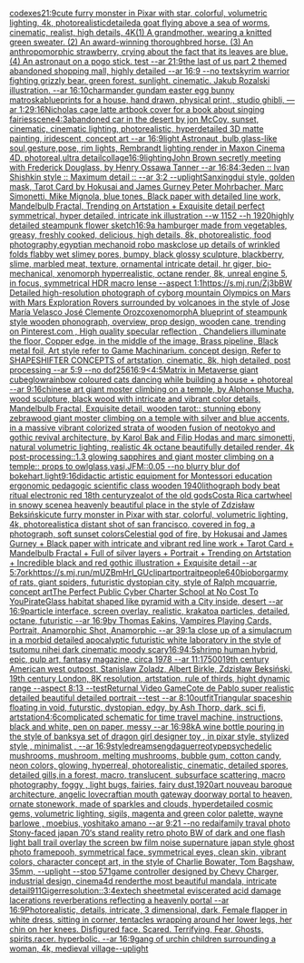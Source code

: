 [codexes](https://www.ebank.nz/aiartgenerator?category=codexes)[21:9](https://www.ebank.nz/aiartgenerator?category=21%3A9)[cute furry monster in Pixar with star, colorful, volumetric lighting, 4k, photorealistic](https://www.ebank.nz/aiartgenerator?category=cute%20furry%20monster%20in%20Pixar%20with%20star%2C%20colorful%2C%20volumetric%20lighting%2C%204k%2C%20photorealistic)[detailed](https://www.ebank.nz/aiartgenerator?category=detailed)[a goat flying above a sea of worms, cinematic, realist, high details, 4K](https://www.ebank.nz/aiartgenerator?category=a%20goat%20flying%20above%20a%20sea%20of%20worms%2C%20cinematic%2C%20realist%2C%20high%20details%2C%204K)[(1) A grandmother, wearing a knitted green sweater.   (2) An award-winning thoroughbred horse.   (3) An anthropomorphic strawberry, crying about the fact that its leaves are blue.   (4) An astronaut on a pogo stick.           test --ar 21:9](https://www.ebank.nz/aiartgenerator?category=%281%29%20A%20grandmother%2C%20wearing%20a%20knitted%20green%20sweater.%20%20%20%282%29%20An%20award-winning%20thoroughbred%20horse.%20%20%20%283%29%20An%20anthropomorphic%20strawberry%2C%20crying%20about%20the%20fact%20that%20its%20leaves%20are%20blue.%20%20%20%284%29%20An%20astronaut%20on%20a%20pogo%20stick.%20%20%20%20%20%20%20%20%20%20%20test%20--ar%2021%3A9)[the last of us part 2 themed abandoned shopping mall, highly detailed --ar 16:9 --no text](https://www.ebank.nz/aiartgenerator?category=the%20last%20of%20us%20part%202%20themed%20abandoned%20shopping%20mall%2C%20highly%20detailed%20--ar%2016%3A9%20--no%20text)[skyrim warrior fighting grizzly bear. green forest. sunlight. cinematic. Jakub Rozalski illustration. --ar 16:10](https://www.ebank.nz/aiartgenerator?category=skyrim%20warrior%20fighting%20grizzly%20bear.%20green%20forest.%20sunlight.%20cinematic.%20Jakub%20Rozalski%20illustration.%20--ar%2016%3A10)[charmander gundam easter egg bunny matroska](https://www.ebank.nz/aiartgenerator?category=charmander%20gundam%20easter%20egg%20bunny%20matroska)[blueprints for a house, hand drawn, physical print,, studio ghibli,   —ar 1:2](https://www.ebank.nz/aiartgenerator?category=blueprints%20for%20a%20house%2C%20hand%20drawn%2C%20physical%20print%2C%2C%20studio%20ghibli%2C%20%20%20%E2%80%94ar%201%3A2)[9:16](https://www.ebank.nz/aiartgenerator?category=9%3A16)[Nicholas cage latte art](https://www.ebank.nz/aiartgenerator?category=Nicholas%20cage%20latte%20art)[book cover for a book about singing fairies](https://www.ebank.nz/aiartgenerator?category=book%20cover%20for%20a%20book%20about%20singing%20fairies)[scene](https://www.ebank.nz/aiartgenerator?category=scene)[4:3](https://www.ebank.nz/aiartgenerator?category=4%3A3)[abandoned car in the desert by jon McCoy, sunset, cinematic, cinematic lighting, photorealistic, hyperdetailed 3D matte painting, iridescent, concept art --ar 16:9](https://www.ebank.nz/aiartgenerator?category=abandoned%20car%20in%20the%20desert%20by%20jon%20McCoy%2C%20sunset%2C%20cinematic%2C%20cinematic%20lighting%2C%20photorealistic%2C%20hyperdetailed%203D%20matte%20painting%2C%20iridescent%2C%20concept%20art%20--ar%2016%3A9)[light Astronaut ,bulb,glass-like soul,gesture,pose, rim lights, Rembrandt lighting,render in Maxon Cinema 4D, photoreal,ultra detail](https://www.ebank.nz/aiartgenerator?category=light%20Astronaut%20%2Cbulb%2Cglass-like%20soul%2Cgesture%2Cpose%2C%20rim%20lights%2C%20Rembrandt%20lighting%2Crender%20in%20Maxon%20Cinema%204D%2C%20photoreal%2Cultra%20detail)[collage](https://www.ebank.nz/aiartgenerator?category=collage)[16:9](https://www.ebank.nz/aiartgenerator?category=16%3A9)[lighting](https://www.ebank.nz/aiartgenerator?category=lighting)[John Brown secretly meeting with Frederick Douglass, by Henry Ossawa Tanner --ar 16:8](https://www.ebank.nz/aiartgenerator?category=John%20Brown%20secretly%20meeting%20with%20Frederick%20Douglass%2C%20by%20Henry%20Ossawa%20Tanner%20--ar%2016%3A8)[4:3](https://www.ebank.nz/aiartgenerator?category=4%3A3)[eden :: Ivan Shishkin style :: Maximum detail :: --ar 3:2 --uplight](https://www.ebank.nz/aiartgenerator?category=eden%20%3A%3A%20Ivan%20Shishkin%20style%20%3A%3A%20Maximum%20detail%20%3A%3A%20--ar%203%3A2%20--uplight)[Sanxingdui style, golden mask, Tarot Card by Hokusai and James Gurney Peter Mohrbacher, Marc Simonetti, Mike Mignola, blue tones, Black paper with detailed line work, Mandelbulb Fractal, Trending on Artstation + Exquisite detail perfect symmetrical, hyper detailed, intricate ink illustration  --w 1152  --h 1920](https://www.ebank.nz/aiartgenerator?category=Sanxingdui%20style%2C%20golden%20mask%2C%20Tarot%20Card%20by%20Hokusai%20and%20James%20Gurney%20Peter%20Mohrbacher%2C%20Marc%20Simonetti%2C%20Mike%20Mignola%2C%20blue%20tones%2C%20Black%20paper%20with%20detailed%20line%20work%2C%20Mandelbulb%20Fractal%2C%20Trending%20on%20Artstation%20%2B%20Exquisite%20detail%20perfect%20symmetrical%2C%20hyper%20detailed%2C%20intricate%20ink%20illustration%20%20--w%201152%20%20--h%201920)[highly detailed steampunk flower sketch](https://www.ebank.nz/aiartgenerator?category=highly%20detailed%20steampunk%20flower%20sketch)[16:9](https://www.ebank.nz/aiartgenerator?category=16%3A9)[a hamburger made from vegetables, greasy, freshly cooked, delicious, high details, 8k, photorealistic, food photography,](https://www.ebank.nz/aiartgenerator?category=a%20hamburger%20made%20from%20vegetables%2C%20greasy%2C%20freshly%20cooked%2C%20delicious%2C%20high%20details%2C%208k%2C%20photorealistic%2C%20food%20photography%2C)[egyptian mechanoid robo mask](https://www.ebank.nz/aiartgenerator?category=egyptian%20mechanoid%20robo%20mask)[close up details of wrinkled folds flabby wet slimey pores, bumpy, black glossy sculpture, blackberry, slime, marbled meat, texture, ornamental intricate detail, hr giger, bio-mechanical, xenomorph hyperrealistic, octane render, 8k, unreal engine 5, in focus, symmetrical HDR macro lense --aspect 1:1](https://www.ebank.nz/aiartgenerator?category=close%20up%20details%20of%20wrinkled%20folds%20flabby%20wet%20slimey%20pores%2C%20bumpy%2C%20black%20glossy%20sculpture%2C%20blackberry%2C%20slime%2C%20marbled%20meat%2C%20texture%2C%20ornamental%20intricate%20detail%2C%20hr%20giger%2C%20bio-mechanical%2C%20xenomorph%20hyperrealistic%2C%20octane%20render%2C%208k%2C%20unreal%20engine%205%2C%20in%20focus%2C%20symmetrical%20HDR%20macro%20lense%20--aspect%201%3A1)[https://s.mj.run/Zj3bBW  Detailed high-resolution photograph of cyborg mountain Olympics on Mars with Mars Exploration Rovers surrounded by volcanoes in the style of Jose María Velasco José Clemente Orozco](https://www.ebank.nz/aiartgenerator?category=https%3A//s.mj.run/Zj3bBW%20%20Detailed%20high-resolution%20photograph%20of%20cyborg%20mountain%20Olympics%20on%20Mars%20with%20Mars%20Exploration%20Rovers%20surrounded%20by%20volcanoes%20in%20the%20style%20of%20Jose%20Mar%C3%ADa%20Velasco%20Jos%C3%A9%20Clemente%20Orozco)[xenomorph](https://www.ebank.nz/aiartgenerator?category=xenomorph)[A blueprint of steampunk style wooden phonograph,  overview, prop design, wooden cane,  trending on Pinterest.com  , High quality specular reflection ,  Chandeliers illuminate the floor, Copper  edge, in the middle of the image, Brass pipeline,  Black metal foil,  Art style refer to Game Machinarium.  concept design, Refer to SHAPESHIFTER CONCEPTS  of artstation, cinematic,  8k, high detailed,  post processing    --ar 5:9   --no dof](https://www.ebank.nz/aiartgenerator?category=A%20blueprint%20of%20steampunk%20style%20wooden%20phonograph%2C%20%20overview%2C%20prop%20design%2C%20wooden%20cane%2C%20%20trending%20on%20Pinterest.com%20%20%2C%20High%20quality%20specular%20reflection%20%2C%20%20Chandeliers%20illuminate%20the%20floor%2C%20Copper%20%20edge%2C%20in%20the%20middle%20of%20the%20image%2C%20Brass%20pipeline%2C%20%20Black%20metal%20foil%2C%20%20Art%20style%20refer%20to%20Game%20Machinarium.%20%20concept%20design%2C%20Refer%20to%20SHAPESHIFTER%20CONCEPTS%20%20of%20artstation%2C%20cinematic%2C%20%208k%2C%20high%20detailed%2C%20%20post%20processing%20%20%20%20--ar%205%3A9%20%20%20--no%20dof)[256](https://www.ebank.nz/aiartgenerator?category=256)[16:9](https://www.ebank.nz/aiartgenerator?category=16%3A9)[<4:5](https://www.ebank.nz/aiartgenerator?category=%3C4%3A5)[Matrix in Metaverse giant cube](https://www.ebank.nz/aiartgenerator?category=Matrix%20in%20Metaverse%20giant%20cube)[glow](https://www.ebank.nz/aiartgenerator?category=glow)[rainbow coloured cats dancing while building a house + photoreal --ar 9:16](https://www.ebank.nz/aiartgenerator?category=rainbow%20coloured%20cats%20dancing%20while%20building%20a%20house%20%2B%20photoreal%20--ar%209%3A16)[chinese art giant moster climbing on a temple, by Alphonse Mucha, wood sculpture, black wood with intricate and vibrant color details, Mandelbulb Fractal, Exquisite detail, wooden tarot:: stunning ebony zebrawood giant moster climbing on a temple with silver and blue accents, in a massive vibrant colorized strata of wooden fusion of neotokyo and gothic revival architecture, by Karol Bak and Filip Hodas and marc simonetti, natural volumetric lighting, realistic 4k octane beautifully detailed render, 4k post-processing::1.3 glowing sapphires and giant moster climbing on a temple:: props to owlglass,vasi,JFM::0.05 --no blurry blur dof bokeh](https://www.ebank.nz/aiartgenerator?category=chinese%20art%20giant%20moster%20climbing%20on%20a%20temple%2C%20by%20Alphonse%20Mucha%2C%20wood%20sculpture%2C%20black%20wood%20with%20intricate%20and%20vibrant%20color%20details%2C%20Mandelbulb%20Fractal%2C%20Exquisite%20detail%2C%20wooden%20tarot%3A%3A%20stunning%20ebony%20zebrawood%20giant%20moster%20climbing%20on%20a%20temple%20with%20silver%20and%20blue%20accents%2C%20in%20a%20massive%20vibrant%20colorized%20strata%20of%20wooden%20fusion%20of%20neotokyo%20and%20gothic%20revival%20architecture%2C%20by%20Karol%20Bak%20and%20Filip%20Hodas%20and%20marc%20simonetti%2C%20natural%20volumetric%20lighting%2C%20realistic%204k%20octane%20beautifully%20detailed%20render%2C%204k%20post-processing%3A%3A1.3%20glowing%20sapphires%20and%20giant%20moster%20climbing%20on%20a%20temple%3A%3A%20props%20to%20owlglass%2Cvasi%2CJFM%3A%3A0.05%20--no%20blurry%20blur%20dof%20bokeh)[art,](https://www.ebank.nz/aiartgenerator?category=art%2C)[light](https://www.ebank.nz/aiartgenerator?category=light)[9:16](https://www.ebank.nz/aiartgenerator?category=9%3A16)[didactic artistic equipment for Montessori education ergonomic  pedagogic scientific class wooden 1940](https://www.ebank.nz/aiartgenerator?category=didactic%20artistic%20equipment%20for%20Montessori%20education%20ergonomic%20%20pedagogic%20scientific%20class%20wooden%201940)[lithograph body beat ritual electronic red 18th century](https://www.ebank.nz/aiartgenerator?category=lithograph%20body%20beat%20ritual%20electronic%20red%2018th%20century)[zealot of the old gods](https://www.ebank.nz/aiartgenerator?category=zealot%20of%20the%20old%20gods)[Costa Rica cartwheel in snowy scene](https://www.ebank.nz/aiartgenerator?category=Costa%20Rica%20cartwheel%20in%20snowy%20scene)[a heavenly beautiful place in the style of Zdzisław Beksiński](https://www.ebank.nz/aiartgenerator?category=a%20heavenly%20beautiful%20place%20in%20the%20style%20of%20Zdzis%C5%82aw%20Beksi%C5%84ski)[cute furry monster in Pixar with star, colorful, volumetric lighting, 4k, photorealistic](https://www.ebank.nz/aiartgenerator?category=cute%20furry%20monster%20in%20Pixar%20with%20star%2C%20colorful%2C%20volumetric%20lighting%2C%204k%2C%20photorealistic)[a distant shot of san francisco, covered in fog, a photograph, soft sunset colors](https://www.ebank.nz/aiartgenerator?category=a%20distant%20shot%20of%20san%20francisco%2C%20covered%20in%20fog%2C%20a%20photograph%2C%20soft%20sunset%20colors)[Celestial god of fire, by Hokusai and James Gurney + Black paper with intricate and vibrant red line work + Tarot Card + Mandelbulb Fractal + Full of silver layers + Portrait + Trending on Artstation + Incredible black and red gothic illustration + Exquisite detail --ar 5:7](https://www.ebank.nz/aiartgenerator?category=Celestial%20god%20of%20fire%2C%20by%20Hokusai%20and%20James%20Gurney%20%2B%20Black%20paper%20with%20intricate%20and%20vibrant%20red%20line%20work%20%2B%20Tarot%20Card%20%2B%20Mandelbulb%20Fractal%20%2B%20Full%20of%20silver%20layers%20%2B%20Portrait%20%2B%20Trending%20on%20Artstation%20%2B%20Incredible%20black%20and%20red%20gothic%20illustration%20%2B%20Exquisite%20detail%20--ar%205%3A7)[ork](https://www.ebank.nz/aiartgenerator?category=ork)[<https://s.mj.run/mUZBmHrl_GU>](https://www.ebank.nz/aiartgenerator?category=%3Chttps%3A//s.mj.run/mUZBmHrl_GU%3E)[clipart](https://www.ebank.nz/aiartgenerator?category=clipart)[portrait](https://www.ebank.nz/aiartgenerator?category=portrait)[people](https://www.ebank.nz/aiartgenerator?category=people)[640](https://www.ebank.nz/aiartgenerator?category=640)[bioborg](https://www.ebank.nz/aiartgenerator?category=bioborg)[army of rats, giant spiders, futuristic dystopian city, style of Ralph mcquarrie, concept art](https://www.ebank.nz/aiartgenerator?category=army%20of%20rats%2C%20giant%20spiders%2C%20futuristic%20dystopian%20city%2C%20style%20of%20Ralph%20mcquarrie%2C%20concept%20art)[The Perfect Public Cyber Charter School at No Cost To You](https://www.ebank.nz/aiartgenerator?category=The%20Perfect%20Public%20Cyber%20Charter%20School%20at%20No%20Cost%20To%20You)[Pirate](https://www.ebank.nz/aiartgenerator?category=Pirate)[Glass habitat shaped like pyramid with a City inside, desert --ar 16:9](https://www.ebank.nz/aiartgenerator?category=Glass%20habitat%20shaped%20like%20pyramid%20with%20a%20City%20inside%2C%20desert%20--ar%2016%3A9)[particle interface, screen overlay, realistic, krakatoa particles, detailed, octane, futuristic --ar 16:9](https://www.ebank.nz/aiartgenerator?category=particle%20interface%2C%20screen%20overlay%2C%20realistic%2C%20krakatoa%20particles%2C%20detailed%2C%20octane%2C%20futuristic%20--ar%2016%3A9)[by Thomas Eakins, Vampires Playing Cards, Portrait, Anamorphic Shot, Anamorphic --ar 39:1](https://www.ebank.nz/aiartgenerator?category=by%20Thomas%20Eakins%2C%20Vampires%20Playing%20Cards%2C%20Portrait%2C%20Anamorphic%20Shot%2C%20Anamorphic%20--ar%2039%3A1)[a close up of a simulacrum in a morbid detailed apocalyptic futuristic white laboratory in the style of tsutomu nihei dark cinematic moody scary](https://www.ebank.nz/aiartgenerator?category=a%20close%20up%20of%20a%20simulacrum%20in%20a%20morbid%20detailed%20apocalyptic%20futuristic%20white%20laboratory%20in%20the%20style%20of%20tsutomu%20nihei%20dark%20cinematic%20moody%20scary)[16:9](https://www.ebank.nz/aiartgenerator?category=16%3A9)[4:5](https://www.ebank.nz/aiartgenerator?category=4%3A5)[shrimp human hybrid, epic, pulp art, fantasy magazine, circa 1978 --ar 11:17](https://www.ebank.nz/aiartgenerator?category=shrimp%20human%20hybrid%2C%20epic%2C%20pulp%20art%2C%20fantasy%20magazine%2C%20circa%201978%20--ar%2011%3A17)[500](https://www.ebank.nz/aiartgenerator?category=500)[19th century American west outpost, Stanislaw Zoladz, Albert Birkle, Zdzisław Beksiński, 19th century London, 8K resolution, artstation, rule of thirds, hight dynamic range --aspect 8:13 --test](https://www.ebank.nz/aiartgenerator?category=19th%20century%20American%20west%20outpost%2C%20Stanislaw%20Zoladz%2C%20Albert%20Birkle%2C%20Zdzis%C5%82aw%20Beksi%C5%84ski%2C%2019th%20century%20London%2C%208K%20resolution%2C%20artstation%2C%20rule%20of%20thirds%2C%20hight%20dynamic%20range%20--aspect%208%3A13%20--test)[Returnal Video Game](https://www.ebank.nz/aiartgenerator?category=Returnal%20Video%20Game)[Cote de Pablo super realistic detailed beautiful detailed portrait --test --ar 8:10](https://www.ebank.nz/aiartgenerator?category=Cote%20de%20Pablo%20super%20realistic%20detailed%20beautiful%20detailed%20portrait%20--test%20--ar%208%3A10)[outfit](https://www.ebank.nz/aiartgenerator?category=outfit)[Triangular spaceship floating in void, futurstic, dystopian, edgy, by Ash Thorp, dark, sci fi, artstation](https://www.ebank.nz/aiartgenerator?category=Triangular%20spaceship%20floating%20in%20void%2C%20futurstic%2C%20dystopian%2C%20edgy%2C%20by%20Ash%20Thorp%2C%20dark%2C%20sci%20fi%2C%20artstation)[4:6](https://www.ebank.nz/aiartgenerator?category=4%3A6)[complicated schematic for time travel machine, instructions, black and white, pen on paper, messy --ar 16:9](https://www.ebank.nz/aiartgenerator?category=complicated%20schematic%20for%20time%20travel%20machine%2C%20instructions%2C%20black%20and%20white%2C%20pen%20on%20paper%2C%20messy%20--ar%2016%3A9)[8k](https://www.ebank.nz/aiartgenerator?category=8k)[A wine bottle pouring in the style of banksy](https://www.ebank.nz/aiartgenerator?category=A%20wine%20bottle%20pouring%20in%20the%20style%20of%20banksy)[a set of dragon girl designer toy , in pixar style, stylized style , minimalist , --ar 16:9](https://www.ebank.nz/aiartgenerator?category=a%20set%20of%20dragon%20girl%20designer%20toy%20%2C%20in%20pixar%20style%2C%20stylized%20style%20%2C%20minimalist%20%2C%20--ar%2016%3A9)[style](https://www.ebank.nz/aiartgenerator?category=style)[dreams](https://www.ebank.nz/aiartgenerator?category=dreams)[eng](https://www.ebank.nz/aiartgenerator?category=eng)[daguerreotype](https://www.ebank.nz/aiartgenerator?category=daguerreotype)[psychedelic mushrooms, mushroom, melting mushrooms, bubble gum, cotton candy, neon colors, glowing, hyperreal, photorealistic, cinematic, detailed spores, detailed gills,in a forest, macro, translucent, subsurface scattering, macro photography, foggy , light bugs, fairies, fairy dust,](https://www.ebank.nz/aiartgenerator?category=psychedelic%20mushrooms%2C%20mushroom%2C%20melting%20mushrooms%2C%20bubble%20gum%2C%20cotton%20candy%2C%20neon%20colors%2C%20glowing%2C%20hyperreal%2C%20photorealistic%2C%20cinematic%2C%20detailed%20spores%2C%20detailed%20gills%2Cin%20a%20forest%2C%20macro%2C%20translucent%2C%20subsurface%20scattering%2C%20macro%20photography%2C%20foggy%20%2C%20light%20bugs%2C%20fairies%2C%20fairy%20dust%2C)[1920](https://www.ebank.nz/aiartgenerator?category=1920)[art nouveau baroque architecture, angelic lovecraftian mouth gateway doorway portal to heaven, ornate stonework, made of sparkles and clouds, hyperdetailed cosmic gems, volumetric lighting, sigils, magenta and green color palette, wayne barlowe , moebius, yoshitako amano --ar 9:21 --no red](https://www.ebank.nz/aiartgenerator?category=art%20nouveau%20baroque%20architecture%2C%20angelic%20lovecraftian%20mouth%20gateway%20doorway%20portal%20to%20heaven%2C%20ornate%20stonework%2C%20made%20of%20sparkles%20and%20clouds%2C%20hyperdetailed%20cosmic%20gems%2C%20volumetric%20lighting%2C%20sigils%2C%20magenta%20and%20green%20color%20palette%2C%20wayne%20barlowe%20%2C%20moebius%2C%20yoshitako%20amano%20--ar%209%3A21%20--no%20red)[ai](https://www.ebank.nz/aiartgenerator?category=ai)[family traval photo Stony-faced japan 70‘s stand reality retro photo BW of dark and one flash light ball trail overlay the screen bw film noise supernature japan style ghost  photo frame](https://www.ebank.nz/aiartgenerator?category=family%20traval%20photo%20Stony-faced%20japan%2070%E2%80%98s%20stand%20reality%20retro%20photo%20BW%20of%20dark%20and%20one%20flash%20light%20ball%20trail%20overlay%20the%20screen%20bw%20film%20noise%20supernature%20japan%20style%20ghost%20%20photo%20frame)[pooh, symmetrical face, symmetrical eyes, clean skin, vibrant colors, character concept art, in the style of Charlie Bowater, Tom Bagshaw, 35mm,  --uplight --stop 57](https://www.ebank.nz/aiartgenerator?category=pooh%2C%20symmetrical%20face%2C%20symmetrical%20eyes%2C%20clean%20skin%2C%20vibrant%20colors%2C%20character%20concept%20art%2C%20in%20the%20style%20of%20Charlie%20Bowater%2C%20Tom%20Bagshaw%2C%2035mm%2C%20%20--uplight%20--stop%2057)[1](https://www.ebank.nz/aiartgenerator?category=1)[game controller designed by Chevy Charger, industrial design, cinema4d render](https://www.ebank.nz/aiartgenerator?category=game%20controller%20designed%20by%20Chevy%20Charger%2C%20industrial%20design%2C%20cinema4d%20render)[the most beautiful mandala, intricate detail](https://www.ebank.nz/aiartgenerator?category=the%20most%20beautiful%20mandala%2C%20intricate%20detail)[911](https://www.ebank.nz/aiartgenerator?category=911)[Giger](https://www.ebank.nz/aiartgenerator?category=Giger)[resolution::](https://www.ebank.nz/aiartgenerator?category=resolution%3A%3A)[3:4](https://www.ebank.nz/aiartgenerator?category=3%3A4)[extech sheetmetal eviscerated acid damage lacerations reverberations reflecting a heavenly portal --ar 16:9](https://www.ebank.nz/aiartgenerator?category=extech%20sheetmetal%20eviscerated%20acid%20damage%20lacerations%20reverberations%20reflecting%20a%20heavenly%20portal%20--ar%2016%3A9)[Photorealistic, details, intricate, 3 dimensional, dark, Female flapper in white dress,  sitting in corner, tentacles wrapping around her lower legs, her chin on her knees. Disfigured face. Scared. Terrifying, Fear,  Ghosts,  spirits,](https://www.ebank.nz/aiartgenerator?category=Photorealistic%2C%20details%2C%20intricate%2C%203%20dimensional%2C%20dark%2C%20Female%20flapper%20in%20white%20dress%2C%20%20sitting%20in%20corner%2C%20tentacles%20wrapping%20around%20her%20lower%20legs%2C%20her%20chin%20on%20her%20knees.%20Disfigured%20face.%20Scared.%20Terrifying%2C%20Fear%2C%20%20Ghosts%2C%20%20spirits%2C)[racer.  hyperbolic.  --ar 16:9](https://www.ebank.nz/aiartgenerator?category=racer.%20%20hyperbolic.%20%20--ar%2016%3A9)[gang of urchin children surrounding a woman, 4k, medieval village](https://www.ebank.nz/aiartgenerator?category=gang%20of%20urchin%20children%20surrounding%20a%20woman%2C%204k%2C%20medieval%20village)[--uplight](https://www.ebank.nz/aiartgenerator?category=--uplight)